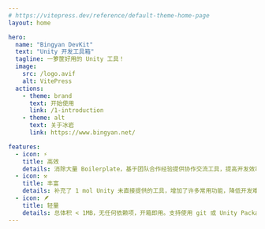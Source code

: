 ```yaml
---
# https://vitepress.dev/reference/default-theme-home-page
layout: home

hero:
  name: "Bingyan DevKit"
  text: "Unity 开发工具箱"
  tagline: 一箩筐好用的 Unity 工具！
  image:
    src: /logo.avif
    alt: VitePress
  actions:
    - theme: brand
      text: 开始使用
      link: /1-introduction
    - theme: alt
      text: 关于冰岩
      link: https://www.bingyan.net/

features:
  - icon: ⚡
    title: 高效
    details: 消除大量 Boilerplate，基于团队合作经验提供协作交流工具，提高开发效率。
  - icon: ⚒️
    title: 丰富
    details: 补充了 1 mol Unity 未直接提供的工具，增加了许多常用功能，降低开发难度。
  - icon: 🪶
    title: 轻量
    details: 总体积 < 1MB，无任何依赖项，开箱即用。支持使用 git 或 Unity Package Manager 引入项目。
---
```


<Confitti />
